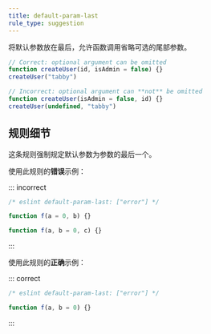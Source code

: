 ```yaml
---
title: default-param-last
rule_type: suggestion
---
```


将默认参数放在最后，允许函数调用省略可选的尾部参数。

```js
// Correct: optional argument can be omitted
function createUser(id, isAdmin = false) {}
createUser("tabby")

// Incorrect: optional argument can **not** be omitted
function createUser(isAdmin = false, id) {}
createUser(undefined, "tabby")
```

## 规则细节

这条规则强制规定默认参数为参数的最后一个。

使用此规则的**错误**示例：

::: incorrect

```js
/* eslint default-param-last: ["error"] */

function f(a = 0, b) {}

function f(a, b = 0, c) {}
```

:::

使用此规则的**正确**示例：

::: correct

```js
/* eslint default-param-last: ["error"] */

function f(a, b = 0) {}
```

:::
